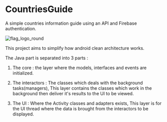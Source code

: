 # CountriesGuide
A simple countries information guide using an API and Firebase authentication.

![flag_logo_round](https://user-images.githubusercontent.com/28806543/47190334-1268e780-d341-11e8-9ea1-6158460dc2cb.png)

This project aims to simplify how android clean architecture works.

The Java part is separated into 3 parts :

1) The core : the layer where the models, interfaces and events are initialized.

2) The interactors : The classes which deals with the background tasks(managers), This layer contains the classes which work in the background then deliver it's results to the UI to be viewed.

3) The UI : Where the Activity classes and adapters exists, This layer is for the UI thread where the data is brought from the interactors to be displayed.
